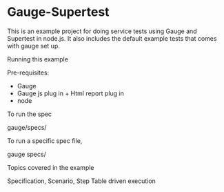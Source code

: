 # Gauge-Supertest
This is an example project for doing service tests using Gauge and Supertest in node.js.
It also includes the default example tests that comes with gauge set up. 

Running this example

Pre-requisites:
* Gauge
* Gauge js plug in + Html report plug in
* node

To run the spec

gauge/specs/

To run a specific spec file, 

gauge specs/<specName>

Topics covered in the example

Specification, Scenario, Step
Table driven execution
